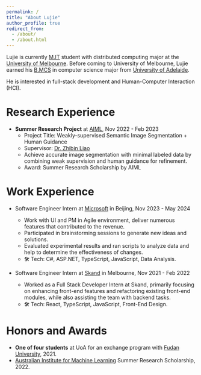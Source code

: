```yaml
---
permalink: /
title: "About Lujie"
author_profile: true
redirect_from: 
  - /about/
  - /about.html
---
```


Lujie is currently [M.IT](https://study.unimelb.edu.au/find/courses/graduate/master-of-information-technology/) student with distributed computing major at the [University of Melbourne](https://www.unimelb.edu.au/). Before coming to University of Melbourne, Lujie earned his [B.MCS](https://www.adelaide.edu.au/degree-finder/bscms_bscm&cs.html) in computer science major from [University of Adelaide](https://www.adelaide.edu.au/).

He is interested in full-stack development and Human-Computer Interaction (HCI). 

<!-- This is the front page of a website that is powered by the [Academic Pages template](https://github.com/academicpages/academicpages.github.io) and hosted on GitHub pages. [GitHub pages](https://pages.github.com) is a free service in which websites are built and hosted from code and data stored in a GitHub repository, automatically updating when a new commit is made to the respository. This template was forked from the [Minimal Mistakes Jekyll Theme](https://mmistakes.github.io/minimal-mistakes/) created by Michael Rose, and then extended to support the kinds of content that academics have: publications, talks, teaching, a portfolio, blog posts, and a dynamically-generated CV. You can fork [this repository](https://github.com/academicpages/academicpages.github.io) right now, modify the configuration and markdown files, add your own PDFs and other content, and have your own site for free, with no ads! An older version of this template powers my own personal website at [stuartgeiger.com](http://stuartgeiger.com), which uses [this Github repository](https://github.com/staeiou/staeiou.github.io). -->

Research Experience
======
- **Summer Research Project** at [AIML](https://www.adelaide.edu.au/aiml/), Nov 2022 - Feb 2023
  - Project Title: Weakly-supervised Semantic Image Segmentation + Human Guidance
  - Supervisor: [Dr. Zhibin Liao](https://researchers.adelaide.edu.au/profile/zhibin.liao)
  - Achieve accurate image segmentation with minimal labeled data by combining weak supervision and human guidance for refinement.
  - Award: Summer Research Scholarship by AIML


Work Experience
======

- Software Engineer Intern at [Microsoft](https://www.microsoft.com/en-au) in Beijing, Nov 2023 - May 2024
  - Work with UI and PM in Agile environment, deliver numerous features that contributed to the revenue.
  - Participated in brainstorming sessions to generate new ideas and solutions.
  - Evaluated experimental results and ran scripts to analyze data and help to determine the effectiveness of changes.
  - 🛠️ Tech: C#, ASP.NET, TypeScript, JavaScript, Data Analysis.


- Software Engineer Intern at [Skand](https://www.skand.io/) in Melbourne, Nov 2021 - Feb 2022
  -  Worked as a Full Stack Developer Intern at Skand, primarily focusing on enhancing front-end features and refactoring existing front-end modules, while also assisting the team with backend tasks.
  - 🛠️ Tech: React, TypeScript, JavaScript, Front-End Design.


Honors and Awards
======
- **One of four students** at UoA for an exchange program with [Fudan University](https://www.fudan.edu.cn/en/), 2021.
- [Australian Institute for Machine Learning](https://www.adelaide.edu.au/aiml/) Summer Research Scholarship, 2022.